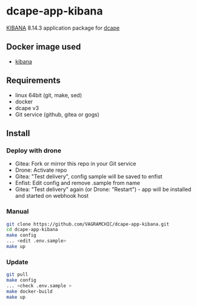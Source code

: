 # dcape-app-kibana
[KIBANA](https://www.elastic.co/kibana/kibana-dashboard) 8.14.3 application package for [dcape](https://github.com/dopos/dcape)
## Docker image used 
-  [kibana](https://hub.docker.com/layers/library/kibana/8.14.3/images/sha256-e70b87428e0d3ef43fb0743bc6cdf24d02611a643923c4ac4dfc6487d941e3b5)

## Requirements
- linux 64bit (git, make, sed)
- docker
- dcape v3
- Git service (github, gitea or gogs)

## Install
### Deploy with drone 
- Gitea: Fork or mirror this repo in your Git service
- Drone: Activate repo
- Gitea: "Test delivery", config sample will be saved to enfist
- Enfist: Edit config and remove .sample from name
- Gitea: "Test delivery" again (or Drone: "Restart") - app will be installed and started on webhook host
### Manual
```bash
git clone https://github.com/VAGRAMCHIC/dcape-app-kibana.git
cd dcape-app-kibana
make config
... <edit .env.sample>
make up
```
### Update
```bash
git pull
make config
... <check .env.sample >
make docker-build
make up
```
